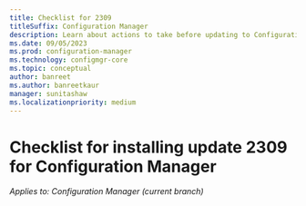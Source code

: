 ```yaml
---
title: Checklist for 2309
titleSuffix: Configuration Manager
description: Learn about actions to take before updating to Configuration Manager version 2309.
ms.date: 09/05/2023
ms.prod: configuration-manager
ms.technology: configmgr-core
ms.topic: conceptual
author: banreet
ms.author: banreetkaur
manager: sunitashaw
ms.localizationpriority: medium
---
```

# Checklist for installing update 2309 for Configuration Manager

*Applies to: Configuration Manager (current branch)*
